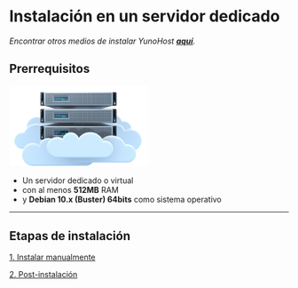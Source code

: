 # Instalación en un servidor dedicado

*Encontrar otros medios de instalar YunoHost **[aquí](/install)**.*

## Prerrequisitos

<img src="/images/vps.png" width=250>

* Un servidor dedicado o virtual
* con al menos **512MB** RAM
* y **Debian 10.x (Buster) 64bits** como sistema operativo

---

## Etapas de instalación

<a class="btn btn-lg btn-default" href="/install_manually">1. Instalar manualmente</a>

<a class="btn btn-lg btn-default" href="/postinstall">2. Post-instalación</a>

